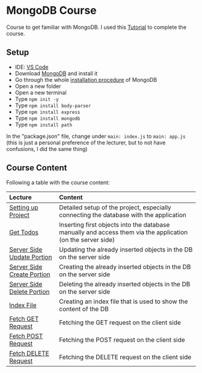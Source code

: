 # MongoDB Course #
Course to get familiar with MongoDB. I used this [Tutorial](https://www.youtube.com/watch?v=CyTWPr_WwdI) to complete the course.

## Setup ##
- IDE: [VS Code](https://code.visualstudio.com/download)
- Download [MongoDB](https://www.mongodb.com/docs/manual/tutorial/install-mongodb-on-windows/) and install it
- Go through the whole [installation procedure](https://www.mongodb.com/docs/manual/tutorial/install-mongodb-on-windows/) of MongoDB
- Open a new folder
- Open a new terminal
- Type `npm init -y`
- Type `npm install body-parser`
- Type `npm install express`
- Type `npm install mongodb`
- Type `npm install path`

In the "package.json" file, change under `main: index.js` to `main: app.js` (this is just a personal preference of the lecturer, but to not have confusions, I did the same thing)

## Course Content ##
Following a table with the course content:

| Lecture | Content |
| :------ | :------ |
| [Setting up Project](https://github.com/dastal/Tutorials/blob/main/Mongo_DB_Course/docs/Setup_Project.md) | Detailed setup of the project, especially connecting the database with the application |
| [Get Todos](https://github.com/dastal/Tutorials/blob/main/Mongo_DB_Course/docs/Todo_Crud_App.md) | Inserting first objects into the database manually and access them via the application (on the server side) |
| [Server Side Update Portion](https://github.com/dastal/Tutorials/blob/main/Mongo_DB_Course/docs/Server_Side_Update_Portion.md) | Updating the already inserted objects in the DB on the server side |
| [Server Side Create Portion](https://github.com/dastal/Tutorials/blob/main/Mongo_DB_Course/docs/Server_Side_Create_Portion.md) | Creating the already inserted objects in the DB on the server side |
| [Server Side Delete Portion](https://github.com/dastal/Tutorials/blob/main/Mongo_DB_Course/docs/Server_Side_Delete_Portion.md) | Deleting the already inserted objects in the DB on the server side |
| [Index File](https://github.com/dastal/Tutorials/blob/main/Mongo_DB_Course/docs/Creating_Index_File.md) | Creating an index file that is used to show the content of the DB |
| [Fetch GET Request](https://github.com/dastal/Tutorials/blob/main/Mongo_DB_Course/docs/Fetch_Get_Request.md) | Fetching the GET request on the client side |
| [Fetch POST Request](https://github.com/dastal/Tutorials/blob/main/Mongo_DB_Course/docs/Fetch_Post_Request.md) | Fetching the POST request on the client side |
| [Fetch DELETE Request](https://github.com/dastal/Tutorials/blob/main/Mongo_DB_Course/docs/Fetch_Delete_Request.md) | Fetching the DELETE request on the client side |
